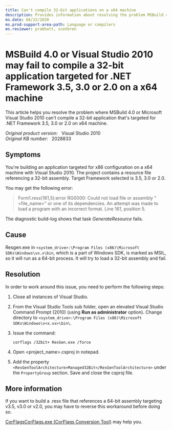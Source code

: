 ```yaml
---
title: Can't compile 32-bit applications on a x64 machine
description: Provides information about resolving the problem MSBuild 4.0 or Visual Studio 2010 can't compile a 32-bit application that's targeted for .NET Framework 3.5, 3.0 or 2.0 on x64 machine.
ms.date: 04/22/2020
ms.prod-support-area-path: Language or compilers
ms.reviewer: prabhatt, scotbren
---
```

# MSBuild 4.0 or Visual Studio 2010 may fail to compile a 32-bit application targeted for .NET Framework 3.5, 3.0 or 2.0 on a x64 machine

This article helps you resolve the problem where MSBuild 4.0 or Microsoft Visual Studio 2010 can't compile a 32-bit application that's targeted for .NET Framework 3.5, 3.0 or 2.0 on x64 machine.

_Original product version:_ &nbsp; Visual Studio 2010  
_Original KB number:_ &nbsp; 2028833

## Symptoms

You're building an application targeted for x86 configuration on a x64 machine with Visual Studio 2010. The project contains a resource file referencing a 32-bit assembly. Target Framework selected is 3.5, 3.0 or 2.0.

You may get the following error:

> Form1.resx(161,5):error RG0000: Could not load file or assembly "<file_name>" or one of its dependencies. An attempt was made to load a program with an incorrect format. Line 161, position 5.  

The diagnostic build-log shows that task *GenerateResource* fails.

## Cause

Resgen.exe in `<system_drive>:\Program Files (x86)\Microsoft SDKs\Windows\vx.x\bin`, which is a part of Windows SDK, is marked as MSIL, so it will run as a 64-bit process. It will try to load a 32-bit assembly and fail.

## Resolution

In order to work around this issue, you need to perform the following steps:

1. Close all instances of Visual Studio.
2. From the Visual Studio Tools sub folder, open an elevated Visual Studio Command Prompt (2010) (using **Run as administrator** option). Change directory to `<system_drive>:\Program Files (x86)\Microsoft SDKs\Windows\v<x.xx>\bin\`.

3. Issue the command:

    ```console
    corflags /32bit+ ResGen.exe /force
    ```

4. Open \<project_name>.csproj in notepad.
5. Add the property `<ResGenToolArchitecture>Managed32Bit</ResGenToolArchitecture>` under the `PropertyGroup` section. Save and close the csproj file.

## More information

If you want to build a .resx file that references a 64-bit assembly targeting v3.5, v3.0 or v2.0, you may have to reverse this workaround before doing so.

[CorFlagsCorFlags.exe (CorFlags Conversion Tool)](/dotnet/framework/tools/corflags-exe-corflags-conversion-tool) may help you.

